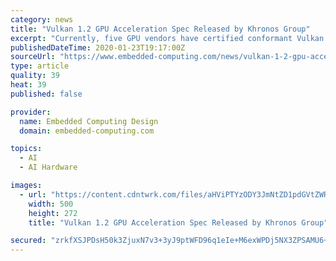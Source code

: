 ```yaml
---
category: news
title: "Vulkan 1.2 GPU Acceleration Spec Released by Khronos Group"
excerpt: "Currently, five GPU vendors have certified conformant Vulkan 1.2 implementations that have been ... Automotive Embedded Systems, the Power Page, Industrial AI & Machine Learning, and other publications. As an experienced technical journalist, editor, and reporter with an aptitude for identifying key technologies, products, and market trends ..."
publishedDateTime: 2020-01-23T19:17:00Z
sourceUrl: "https://www.embedded-computing.com/news/vulkan-1-2-gpu-acceleration-spec-released-by-khronos-group"
type: article
quality: 39
heat: 39
published: false

provider:
  name: Embedded Computing Design
  domain: embedded-computing.com

topics:
  - AI
  - AI Hardware

images:
  - url: "https://content.cdntwrk.com/files/aHViPTYzODY3JmNtZD1pdGVtZWRpdG9yaW1hZ2UmZmlsZW5hbWU9aXRlbWVkaXRvcmltYWdlXzVlMjllZjg2NWY1NWQucG5nJnZlcnNpb249MDAwMCZzaWc9YTI1MGUxMjNiNjJkZmU5ZjZhYzI0ZWM2ODg0ZmNmNTU%253D"
    width: 500
    height: 272
    title: "Vulkan 1.2 GPU Acceleration Spec Released by Khronos Group"

secured: "zrkfXSJPDsH50k3ZjuxN7v3+3yJ9ptWFD96q1eIe+M6exWPDj5NX3ZPSAMU6+wM2T2GG5cyiXctzWhHajAru1EtOxb8ILrZ51v9Lf+0zANCkQ6DkS6qkhdl5PihO20Uayx+L6kOd/8j9E9MRijukpr+cgT9UlzV71pLh+RjeU30Lzw0RMT1f379xbgZvp4plPEpgxSpF5GMyHLe6y1JnzY1uIYukhGGjjGkLDOidYuaBQ3CLKte0yn6D6cdGuRINUgHkLKIaWCupYBOcHq+3CMg99dTGxN+S4EXqs6RfDTmatpNvmxEEfxoK5XW4HkyT;aP0AxPSL6cm4WrjnKV93Cw=="
---
```


